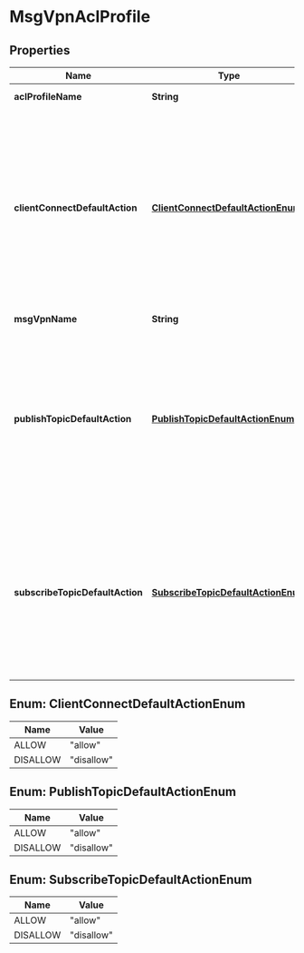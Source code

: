 
# MsgVpnAclProfile

## Properties
Name | Type | Description | Notes
------------ | ------------- | ------------- | -------------
**aclProfileName** | **String** | The name of the ACL Profile. |  [optional]
**clientConnectDefaultAction** | [**ClientConnectDefaultActionEnum**](#ClientConnectDefaultActionEnum) | The default action to take when a client connects. The default value is &#x60;\&quot;disallow\&quot;&#x60;. The allowed values and their meaning are:      \&quot;allow\&quot; - Allow client connection unless an exception is found for it.     \&quot;disallow\&quot; - Disallow client connection unless an exception is found for it.  |  [optional]
**msgVpnName** | **String** | The name of the Message VPN. |  [optional]
**publishTopicDefaultAction** | [**PublishTopicDefaultActionEnum**](#PublishTopicDefaultActionEnum) | The default action to take when a client publishes to a topic. The default value is &#x60;\&quot;disallow\&quot;&#x60;. The allowed values and their meaning are:      \&quot;allow\&quot; - Allow topic unless an exception is found for it.     \&quot;disallow\&quot; - Disallow topic unless an exception is found for it.  |  [optional]
**subscribeTopicDefaultAction** | [**SubscribeTopicDefaultActionEnum**](#SubscribeTopicDefaultActionEnum) | The default action to take when a client subscribes to a topic. The default value is &#x60;\&quot;disallow\&quot;&#x60;. The allowed values and their meaning are:      \&quot;allow\&quot; - Allow topic unless an exception is found for it.     \&quot;disallow\&quot; - Disallow topic unless an exception is found for it.  |  [optional]


<a name="ClientConnectDefaultActionEnum"></a>
## Enum: ClientConnectDefaultActionEnum
Name | Value
---- | -----
ALLOW | &quot;allow&quot;
DISALLOW | &quot;disallow&quot;


<a name="PublishTopicDefaultActionEnum"></a>
## Enum: PublishTopicDefaultActionEnum
Name | Value
---- | -----
ALLOW | &quot;allow&quot;
DISALLOW | &quot;disallow&quot;


<a name="SubscribeTopicDefaultActionEnum"></a>
## Enum: SubscribeTopicDefaultActionEnum
Name | Value
---- | -----
ALLOW | &quot;allow&quot;
DISALLOW | &quot;disallow&quot;




